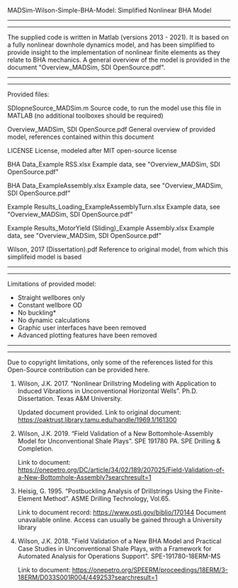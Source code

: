 MADSim-Wilson-Simple-BHA-Model: Simplified Nonlinear BHA Model

***************************************************************
***************************************************************
The supplied code is written in Matlab (versions 2013 - 2021). It is based on a fully nonlinear downhole dynamics model, and 
has been simplified to provide insight to the implementation of nonlinear finite elements as they relate to BHA mechanics. A
general overview of the model is provided in the document "Overview_MADSim, SDI OpenSource.pdf".

***************************************************************
***************************************************************
Provided files:

SDIopneSource_MADSim.m						Source code, to run the model use this file in MATLAB (no additional toolboxes should be required)

Overview_MADSim, SDI OpenSource.pdf				General overview of provided model, references contained within this document

LICENSE								License, modeled after MIT open-source license

BHA Data_Example RSS.xlsx					Example data, see "Overview_MADSim, SDI OpenSource.pdf"

BHA Data_ExampleAssembly.xlsx					Example data, see "Overview_MADSim, SDI OpenSource.pdf"

Example Results_Loading_ExampleAssemblyTurn.xlsx		Example data, see "Overview_MADSim, SDI OpenSource.pdf"

Example Results_MotorYield (Sliding)_Example Assembly.xlsx	Example data, see "Overview_MADSim, SDI OpenSource.pdf"

Wilson, 2017 (Dissertation).pdf					Reference to original model, from which this simplifeid model is based

***************************************************************
***************************************************************
Limitations of provided model:
+	Straight wellbores only
+	Constant wellbore OD
+	No buckling*
+	No dynamic calculations
+	Graphic user interfaces have been removed
+	Advanced plotting features have been removed

***************************************************************
***************************************************************
Due to copyright limitations, only some of the references listed for this Open-Source contribution can be provided here.

1)	Wilson, J.K. 2017. “Nonlinear Drillstring Modeling with Application to Induced Vibrations in Unconventional Horizontal Wells”. Ph.D. Dissertation. Texas A&M University.
	
	Updated document provided. Link to original document: https://oaktrust.library.tamu.edu/handle/1969.1/161300

2)	Wilson, J.K. 2019. “Field Validation of a New Bottomhole-Assembly Model for Unconventional Shale Plays”. SPE 191780 PA. SPE Drilling & Completion.

	Link to document: https://onepetro.org/DC/article/34/02/189/207025/Field-Validation-of-a-New-Bottomhole-Assembly?searchresult=1

3)	Heisig, G. 1995. “Postbuckling Analysis of Drillstrings Using the Finite-Element Method”. ASME Drilling Technology, Vol.65.

	Link to document record: https://www.osti.gov/biblio/170144
	Document unavailable online. Access can usually be gained through a University library

4) 	Wilson, J.K. 2018. "Field Validation of a New BHA Model and Practical Case Studies in Unconventional Shale Plays, with a Framework for Automated Analysis for Operations Support". SPE-191780-18ERM-MS

	Link to document: https://onepetro.org/SPEERM/proceedings/18ERM/3-18ERM/D033S001R004/449253?searchresult=1
